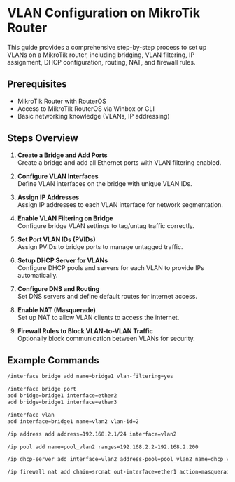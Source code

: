 # VLAN Configuration on MikroTik Router

This guide provides a comprehensive step-by-step process to set up VLANs on a MikroTik router, including bridging, VLAN filtering, IP assignment, DHCP configuration, routing, NAT, and firewall rules.

## Prerequisites

- MikroTik Router with RouterOS
- Access to MikroTik RouterOS via Winbox or CLI
- Basic networking knowledge (VLANs, IP addressing)

## Steps Overview

1. **Create a Bridge and Add Ports**  
   Create a bridge and add all Ethernet ports with VLAN filtering enabled.

2. **Configure VLAN Interfaces**  
   Define VLAN interfaces on the bridge with unique VLAN IDs.

3. **Assign IP Addresses**  
   Assign IP addresses to each VLAN interface for network segmentation.

4. **Enable VLAN Filtering on Bridge**  
   Configure bridge VLAN settings to tag/untag traffic correctly.

5. **Set Port VLAN IDs (PVIDs)**  
   Assign PVIDs to bridge ports to manage untagged traffic.

6. **Setup DHCP Server for VLANs**  
   Configure DHCP pools and servers for each VLAN to provide IPs automatically.

7. **Configure DNS and Routing**  
   Set DNS servers and define default routes for internet access.

8. **Enable NAT (Masquerade)**  
   Set up NAT to allow VLAN clients to access the internet.

9. **Firewall Rules to Block VLAN-to-VLAN Traffic**  
   Optionally block communication between VLANs for security.

## Example Commands

```bash
/interface bridge add name=bridge1 vlan-filtering=yes

/interface bridge port
add bridge=bridge1 interface=ether2
add bridge=bridge1 interface=ether3

/interface vlan
add interface=bridge1 name=vlan2 vlan-id=2

/ip address add address=192.168.2.1/24 interface=vlan2

/ip pool add name=pool_vlan2 ranges=192.168.2.2-192.168.2.200

/ip dhcp-server add interface=vlan2 address-pool=pool_vlan2 name=dhcp_vlan2 disabled=no

/ip firewall nat add chain=srcnat out-interface=ether1 action=masquerade
